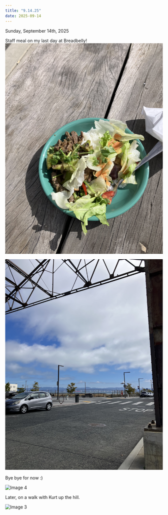 ```yaml
---
title: "9.14.25"
date: 2025-09-14
---
```

Sunday, September 14th, 2025

Staff meal on my last day at Breadbelly!
![Image 1](./IMG_6230.jpeg)

![Image 2](./IMG_6231.jpeg)

Bye bye for now :)

![Image 4](./IMG_6233.PNG)

Later, on a walk with Kurt up the hill.

![Image 3](./IMG_6232.jpeg)


